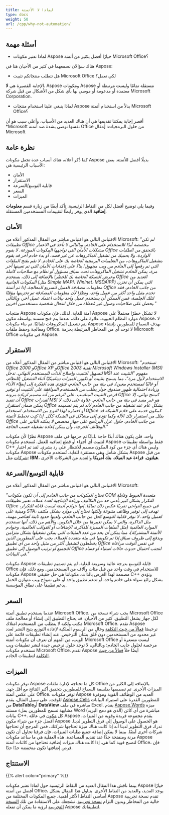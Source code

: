 ```yaml
---
title: لماذا لا الأتمتة
type: docs
weight: 50
url: /cpp/why-not-automation/
---
```


## **أسئلة مهمة**
- لماذا تعتبر مكونات Aspose خيارًا أفضل بكثير من أتمتة Microsoft Office؟

هناك سؤالان نسمعهما في كثير من الأحيان هنا في Aspose:

- هل تتطلب منتجاتكم تثبيت Microsoft Office لكي تعمل؟

الإجابة القصيرة هي **لا**. Aspose ومكونات Aspose مستقلة تمامًا وليست مرتبطة أو معتمدة أو مدعومة أو موصى بها بأي شكل من الأشكال من قبل شركة Microsoft Corporation.

- لماذا ينبغي علينا استخدام منتجات Aspose بدلاً من استخدام أتمتة Microsoft Office؟

أقصر إجابة يمكننا تقديمها هي أن هناك العديد من الأسباب، وأعلى سبب هو أن *Microsoft نفسها توصي بشدة ضد أتمتة Office من حلول البرمجيات: [مقال Microsoft
## **نظرة عامة**
كما ذُكر أعلاه، هناك أسباب عدة تجعل مكونات Aspose بديلًا أفضل للأتمتة. بعض الأسباب الرئيسية هي:

- الأمان
- الاستقرار
- قابلية التوسع/السرعة
- السعر
- الميزات

وفيما يلي توضيح أفضل لكل من النقاط الرئيسية. تأكد أيضًا من زيارة قسم **معلومات إضافية** الذي يوفر رابطًا لتقييمات المستخدمين المستقلة.
## **الأمان**
الاقتباس التالي هو اقتباس مباشر من المقال المذكور أعلاه من Microsoft:
*"لم تكن تطبيقات Office مخصصة أبدًا للاستخدام على الخادم، وبالتالي لا تأخذ في الاعتبار مشكلات الأمان التي تواجهها المكونات الموزعة. لا يقوم Office بالتحقق من الطلبات الواردة، ولا يحميك من تشغيل الماكروهات عن غير قصد، أو بدء خادم آخر قد يقوم بتشغيل الماكروهات، من التعليمات البرمجية الخاصة بك على الخادم. لا تقم بفتح الملفات التي تم رفعها إلى الخادم من ويب مجهول! بناءً على إعدادات الأمان التي تم تعيينها آخر مرة، يمكن للخادم تشغيل الماكروهات تحت سياق مسؤول أو نظام مع صلاحيات كاملة وعرض الشبكة الخاصة بك للخطر! بالإضافة إلى ذلك، يستخدم Office العديد من المكونات الجانبية (مثل Simple MAPI، WinInet، MSDAIPP) التي يمكن أن تخزن معلومات مصادقة العميل لتسريع المعالجة. إذا تم أتمتة Office من جانب الخادم، فقد تخدم مثيل واحد أكثر من عميل واحد، ونظرًا لأن معلومات المصادقة تم تخزينها مؤقتًا لتلك الجلسة، فمن الممكن أن يستخدم عميل واحد بيانات اعتماد عميل آخر، وبالتالي يحصل على صلاحيات وصول غير مُعطاة من خلال انتحال شخصية مستخدمين آخرين."*

منتجات Aspose آمنة للغاية. لذلك، فإن مكونات Aspose لا تشكل خطرًا محتملاً على موارد النظام الحيوية. علاوة على ذلك، عندما يتم فتح مستند بواسطة مكون Aspose، لا يتم تشغيل الماكروهات تلقائيًا. تم بناء مكونات Aspose بهدف السماح للمطورين بإنشاء ومعالجة وحفظ ملفات Office. لا توجد أي من المخاطر المرتبطة بحزمة Microsoft Office في مكونات Aspose.
## **الاستقرار**
الاقتباس التالي هو اقتباس مباشر من المقال المذكور أعلاه من Microsoft:
*"تستخدم Office 2000 وOffice XP وOffice 2003 تقنية Microsoft Windows Installer (MSI) لتسهيل التثبيت وإصلاح الذات للمستخدم النهائي. تدخل MSI مفهوم "التثبيت عند الاستخدام لأول مرة"، مما يسمح بتثبيت أو تكوين الميزات ديناميكيًا أثناء التشغيل (للنظام، أو غالبًا لمستخدم معين). في بيئة من جانب الخادم، فتؤدي هذه الفكرة إلى إبطاء الأداء وزيادة احتمالية ظهور صندوق حوار يطلب من المستخدم الموافقة على التثبيت أو توفير قرص التثبيت المناسب. على الرغم من أنه مصمم لزيادة مرونة Office كمنتج نهائي، إلا أن تنفيذ Office لقدرات MSI هو غير مفيد في بيئة من جانب الخادم. علاوة على ذلك، لا يمكن ضمان استقرار Office بشكل عام عند تشغيله من جانب الخادم لأنه لم يتم تصميمه أو اختباره لهذا النوع من الاستخدام. استخدام Office كمكون خدمة على خادم الشبكة قد يقلل من استقرار تلك الآلة وكما تؤدي إلى مشاكل في الشبكة ككل. إذا كنت تخطط لأتمتة Office من جانب الخادم، حاول عزل البرنامج على جهاز مخصص لا يمكنه التأثير على الوظائف الحرجة، وأن يمكن إعادة تشغيله حسب الحاجة."*

نظرًا لأن مكونات Aspose تم حزمها في ملف DLL واحد، فلن يكون هناك أبدًا حاجة لتثبيت أي أجزاء أو قطع إضافية للعمل. تُستخدم مكونات Aspose فقط بواسطة تطبيقات C++ وليس هناك أي جزء من كود المكون مصمم للانتظار على رد بشري. لقد تم اختبار مكونات Aspose بشكل شامل وهي مستقرة للغاية. تُستخدم مكونات Aspose من قبل [شركات](https://about.aspose.com/customers) مثل: **IBM**، **هيلتون**، **قراءة عيد الميلاد**، **بنك أمريكا** والعديد من الشركات الأخرى.
## **قابلية التوسع/السرعة**
الاقتباس التالي هو اقتباس مباشر من المقال المذكور أعلاه من Microsoft:

*"تحتاج المكونات من جانب الخادم إلى أن تكون مكونات COM متعددة الخيوط وقابلة للتكرار بشكل كبير بأدنى حد من التكاليف وزيادة الإنتاجية لعدة عملاء. تعتبر تطبيقات Office في جميع النواحي تقريبًا عكس ذلك تمامًا. إنها خوادم أتمتة ليست قابلة للتكرار، ومبنية على STA، تهدف إلى توفير وظائف متنوعة ولكنها تحتاج إلى موارد بشكل مكثف لعميل واحد. لا توفر قابلية التوسع كحل من جانب الخادم، ولديها حدود ثابتة لعناصر مهمة، مثل الذاكرة، والتي لا يمكن تغييرها من خلال التكوين. والأهم من ذلك، أنها تستخدم الموارد العالمية (مثل الملفات المميزة للذاكرة، الإضافات أو القوالب العالمية، وخوادم الأتمتة المشتركة)، مما يمكن أن يحد من عدد المثيلات التي يمكن تشغيلها بشكل متزامن ويدفع إلى ظروف سباق إذا تم تكوينها في بيئة متعددة العملاء. يجب على المطورين الذين يخططون لتشغيل أكثر من مثيل واحد من أي تطبيق Office في نفس الوقت مراعاة التجميع أو ترتيب الوصول إلى تطبيق Office لتجنب احتمال حدوث حالات استياء أو فساد في البيانات."*

مكونات Aspose قابلة للتوسع بدرجة عالية وسريعة للغاية. لم يتم تصميم تطبيقات Office للاستخدام في وقت واحد من قبل مئات وآلاف من المستخدمين. ومع ذلك، فإن مكونات Aspose مصممة لهذا الغرض بالذات. مكوناتنا هي حل حقيقي C++ وتؤدي بشكل رائع سواء على خادم واحد، أو تدعم تطبيق واحد أو على نموذج ويب متوازن الحمل يدعم تطبيقاً على نطاق المؤسسة.
## **السعر**
عندما يستخدم تطبيق أتمتة Microsoft Office، يجب شراء نسخة من Microsoft Office لكل جهاز يشغل التطبيق. كثير من الأحيان، قد يحتاج التطبيق إلى إنشاء أو معالجة ملف مكتب ولكنه لا يتطلب من المستخدم امتلاك Microsoft Office. تقدم Aspose ترخيصًا [فعالًا من حيث التكلفة](https://purchase.aspose.com/) وخالٍ من الرسوم الملكية لإعادة التوزيع يتيح النشر لعدد غير محدود من المستخدمين دون قلق بشأن الترخيص. عند إنشاء تطبيقات قائمة على الويب، من المهم أن نعرف أن مكونات أتمتة Microsoft Office ليست مسعرة أو مرخصة لحلول جانب الخادم؛ وبالتالي، لا توجد حلول ترخيص جيدة لنشر تطبيقات ويب تستخدم مكونات Microsoft Office. تقدم Aspose أيضًا حلاً [فعالاً من حيث التكلفة](https://purchase.aspose.com/) لتطبيقات الخادم.
## **الميزات**
توفر مكونات Aspose كل ما تحتاجه لإدارة ملفات Office بالإضافة إلى الكثير من الميزات الأخرى. تم تصميمها بفلسفة السماح للمطورين بتحقيق أكبر النتائج مع أقل جهد. على عكس أتمتة Office، توفر مكونات Aspose العديد من الوظائف القوية وموفرة للوقت. على سبيل المثال، يقدم [Aspose.Cells](https://products.aspose.com/cells/cpp/) للمطورين القدرة على استيراد البيانات من **DataTable**أو **DataView** مباشرة في ملف Excel. يقدم [Aspose.Words](https://products.aspose.com/words/net/) ميزة مشابهة تسمح للمطورين بملء مستند Word (الذي هو دمج البريد) مباشرة من أي كائن بيانات C++. كل [مكون](https://products.aspose.com/total/cpp/) في عائلة Aspose يقدم مجموعة فريدة وقوية من الميزات. أفضل جزء من شراء مكون Aspose هو الحصول على الوصول إلى فرق التطوير لدينا. تدرك فرق التطوير لدينا أنه إذا كانت هناك ميزة تحتاجها شركتك، فمن المرجح أن تحتاجها شركات أخرى أيضًا. بينما لا يمكن إضافة جميع طلبات الميزات، فإن فرقنا تحاول أن تكون مرنة ومنفتحة جدًا عند تقديم المساعدة. هذه العقلية هي ما ساعد مكونات Aspose لتصبح قوية كما هي. إذا كانت هناك ميزات إضافية تحتاجها من كائنات أتمتة Office، فإن فرص إضافتها تكون منخفضة جدًا جدًا.
## **الاستنتاج**
{{% alert color="primary" %}} 

بينما ناقش هذا المقال العديد من النقاط الرئيسية حول لماذا تعتبر مكونات Aspose خيارًا أفضل من أتمتة Office، يوجد العديد، والعديد من النقاط الأخرى. يتناول هذا المقال بشكل أساسي النقاط الأكثر أهمية. جميع المكونات المختلفة من Aspose تقدم نسخة تجريبية خالية من المخاطر وبدون التزام [نسخة تجريبية](https://downloads.aspose.com/slides/cpp). نشجعك على الاستفادة من تلك [النسخة التجريبية](https://downloads.aspose.com/slides/cpp) لرؤية ما يمكن أن تفعله Aspose لتطبيقاتك.